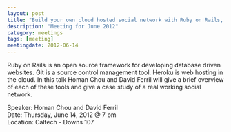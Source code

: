 ```yaml
---
layout: post
title: "Build your own cloud hosted social network with Ruby on Rails, Git and Heroku"
description: "Meeting for June 2012"
category: meetings
tags: [meeting]
meetingdate: 2012-06-14
---
```


Ruby on Rails is an open source framework for developing database driven websites.  Git is a source control management tool.  Heroku is web hosting in the cloud.  In this talk Homan Chou and David Ferril will give a brief overview of each of these tools and give a case study of a real
working social network.

Speaker: Homan Chou and David Ferril <br/>
Date: Thursday, June 14, 2012 @ 7 pm <br/>
Location: Caltech - Downs 107
